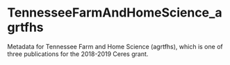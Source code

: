 # TennesseeFarmAndHomeScience_agrtfhs
Metadata for Tennessee Farm and Home Science (agrtfhs), which is one of three publications for the 2018-2019 Ceres grant.

